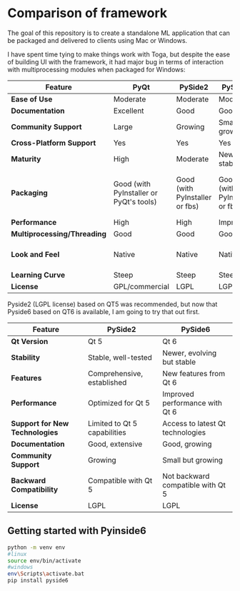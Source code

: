 # Comparison of framework

The goal of this repository is to create a standalone ML application that can be packaged and delivered to clients using Mac or Windows. 

I have spent time tying to make things work with Toga, but despite the ease of building UI with the framework, it had major bug in terms of interaction with multiprocessing modules when packaged for Windows:


| Feature                     | PyQt                               | PySide2                            | PySide6                            | Kivy                                | Tkinter                            | WxPython                          | Toga                               |
|-----------------------------|------------------------------------|------------------------------------|------------------------------------|-------------------------------------|------------------------------------|-----------------------------------|------------------------------------|
| **Ease of Use**             | Moderate                           | Moderate                           | Moderate                           | Moderate                            | Easy                               | Moderate                          | Easy                               |
| **Documentation**           | Excellent                          | Good                               | Good                               | Good                                | Good                               | Good                              | Fair                               |
| **Community Support**       | Large                              | Growing                            | Small but growing                  | Growing                             | Large                              | Moderate                          | Small                              |
| **Cross-Platform Support**  | Yes                                | Yes                                | Yes                                | Yes                                 | Yes                                | Yes                               | Yes                                |
| **Maturity**                | High                               | Moderate                           | Newer but stable                   | Moderate                            | High                               | High                              | Low                                |
| **Packaging**               | Good (with PyInstaller or PyQt's tools) | Good (with PyInstaller or fbs)     | Good (with PyInstaller or fbs)     | Moderate (with Buildozer for mobile) | Good (with PyInstaller or cx_Freeze) | Good (with PyInstaller)          | Good (with Briefcase)              |
| **Performance**             | High                               | High                               | Improved                           | High                                | Moderate                           | High                              | Moderate                           |
| **Multiprocessing/Threading**| Good                               | Good                               | Good                               | Good                                | Limited                            | Good                              | Limited                            |
| **Look and Feel**           | Native                             | Native                             | Native                             | Customizable, but non-native        | Basic, native                      | Native                            | Customizable, but non-native       |
| **Learning Curve**          | Steep                              | Steep                              | Steep                              | Moderate                            | Gentle                             | Moderate                          | Gentle                             |
| **License**                 | GPL/commercial                     | LGPL                               | LGPL                               | MIT                                 | BSD                                | LGPL                              | BSD                                |

Pyside2 (LGPL license) based on QT5 was recommended, but now that Pyside6 based on QT6 is available, I am going to try that out first.

| Feature                       | PySide2                              | PySide6                              |
|-------------------------------|--------------------------------------|--------------------------------------|
| **Qt Version**                | Qt 5                                 | Qt 6                                 |
| **Stability**                 | Stable, well-tested                  | Newer, evolving but stable           |
| **Features**                  | Comprehensive, established           | New features from Qt 6               |
| **Performance**               | Optimized for Qt 5                   | Improved performance with Qt 6       |
| **Support for New Technologies** | Limited to Qt 5 capabilities        | Access to latest Qt technologies     |
| **Documentation**             | Good, extensive                      | Good, growing                        |
| **Community Support**         | Growing                              | Small but growing                    |
| **Backward Compatibility**    | Compatible with Qt 5                 | Not backward compatible with Qt 5    |
| **License**                   | LGPL                                 | LGPL                                 |


## Getting started with Pyinside6

```bash
python -m venv env
#linux
source env/bin/activate
#windows
env\Scripts\activate.bat
pip install pyside6
```
